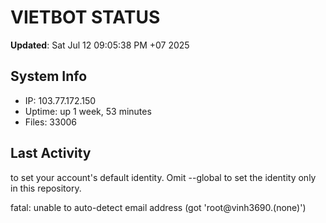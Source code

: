 # VIETBOT STATUS
**Updated**: Sat Jul 12 09:05:38 PM +07 2025

## System Info
- IP: 103.77.172.150
- Uptime: up 1 week, 53 minutes
- Files: 33006

## Last Activity

to set your account's default identity.
Omit --global to set the identity only in this repository.

fatal: unable to auto-detect email address (got 'root@vinh3690.(none)')
